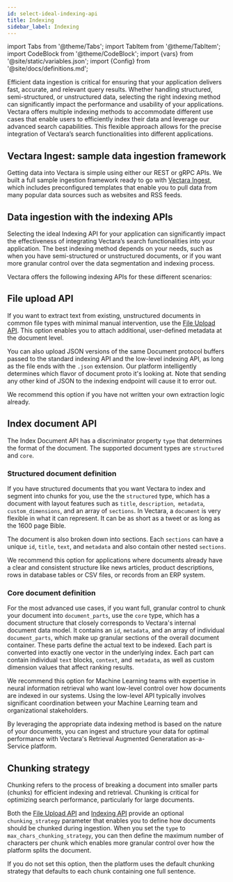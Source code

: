 ```yaml
---
id: select-ideal-indexing-api
title: Indexing
sidebar_label: Indexing
---
```


import Tabs from '@theme/Tabs';
import TabItem from '@theme/TabItem';
import CodeBlock from '@theme/CodeBlock';
import {vars} from '@site/static/variables.json';
import {Config} from '@site/docs/definitions.md';

Efficient data ingestion is critical for ensuring that your application 
delivers fast, accurate, and relevant query results. Whether handling 
structured, semi-structured, or unstructured data, selecting the 
right indexing method can significantly impact the performance and usability 
of your applications. Vectara offers multiple indexing methods to accommodate 
different use cases that enable users to efficiently index their data and 
leverage our advanced search capabilities. This flexible approach allows for 
the precise integration of Vectara’s search functionalities into different 
applications.

## Vectara Ingest: sample data ingestion framework

Getting data into Vectara is simple using either our REST or gRPC APIs. We 
built a full sample ingestion framework ready to go with [Vectara Ingest](https://github.com/vectara/vectara-ingest), which 
includes preconfigured templates that enable you to pull data from many 
popular data sources such as websites and RSS feeds.

## Data ingestion with the indexing APIs

Selecting the ideal Indexing API for your application can significantly impact 
the effectiveness of integrating Vectara’s search functionalities into your 
application. The best indexing method depends on your needs, such as when you 
have semi-structured or unstructured documents, or if you want more granular 
control over the data segmentation and indexing process.

Vectara offers the following indexing APIs for these different scenarios:

## File upload API

If you want to extract text from existing, unstructured documents in common 
file types with minimal manual intervention, use the [File Upload API](/docs/api-reference/indexing-apis/file-upload/file-upload). This 
option enables you to attach additional, user-defined metadata at the 
document level. 
  
You can also upload JSON versions of the same Document protocol buffers 
passed to the standard indexing API and the low-level indexing API, as long 
as the file ends with the `.json` extension. Our platform intelligently 
determines which flavor of document proto it's looking at. Note that sending 
any other kind of JSON to the indexing endpoint will cause it to error out.
  
We recommend this option if you have not written your own extraction logic 
already.

## Index document API
  
The Index Document API has a discriminator property `type` that determines the 
format of the document. The supported document types are `structured` and `core`.

### Structured document definition

If you have structured documents that you want Vectara to index and segment
into chunks for you, use the the `structured` type, which has a document with 
layout features such as `title`, `description`,` metadata`, `custom_dimensions`, and 
an array of `sections`. In Vectara, a `document` is very flexible in what it can 
represent. It can be as short as a tweet or as long as the 1600 page Bible.

The document is also broken down into sections. Each `sections` can 
have a unique `id`, `title`, `text`, and `metadata` and also contain other 
nested `sections`.
  
We recommend this option for applications where documents already have a 
clear and consistent structure like news articles, product descriptions, 
rows in database tables or CSV files, or records from an ERP system.


### Core document definition

For the most advanced use cases, if you want full, granular control to chunk 
your document into `document_parts`, use the `core` type, which has a document 
structure that closely corresponds to Vectara's internal document data model. 
It contains an `id`, `metadata`, and an array of individual `document_parts`, 
which make up granular sections of the overall document container. 
These parts define the actual text to be indexed. Each part is converted 
into exactly one vector in the underlying index. Each part can contain 
individual `text` blocks, `context`, and` metadata`, as well as custom dimension 
values that affect ranking results.
  
We recommend this option for Machine Learning teams with expertise in neural
information retrieval who want low-level control over how documents are 
indexed in our systems. Using the low-level API typically involves 
significant coordination between your Machine Learning team and 
organizational stakeholders.

By leveraging the appropriate data indexing method is based on the nature of 
your documents, you can ingest and structure your data for optimal performance 
with Vectara's Retrieval Augmented Generatation as-a-Service platform.

## Chunking strategy

Chunking refers to the process of breaking a document into smaller parts 
(chunks) for efficient indexing and retrieval. Chunking is critical for 
optimizing search performance, particularly for large documents.

Both the [File Upload API](/docs/api-reference/indexing-apis/file-upload/file-upload) and [Indexing API](/docs/api-reference/indexing-apis/indexing) provide an optional `chunking_strategy` 
parameter that enables you to define how documents should be chunked during 
ingestion. When you set the `type` to `max_chars_chunking_strategy`, you can 
then define the maximum number of characters per chunk which enables more 
granular control over how the platform splits the document.

If you do not set this option, then the platform uses the default chunking 
strategy that defaults to each chunk containing one full sentence.




